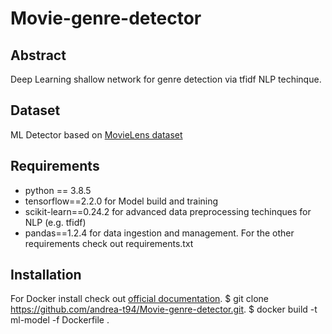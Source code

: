 # Movie-genre-detector

## Abstract
Deep Learning shallow network for genre detection via tfidf NLP techinque.

## Dataset
ML Detector based on [MovieLens dataset](https://www.kaggle.com/rounakbanik/the-movies-dataset/version/7#movies_metadata.csv)

## Requirements
- python == 3.8.5
- tensorflow==2.2.0 for Model build and training
- scikit-learn==0.24.2 for advanced data preprocessing techinques for NLP (e.g. tfidf)
- pandas==1.2.4 for data ingestion and management. 
For the other requirements check out requirements.txt

## Installation
For Docker install check out [official documentation](https://docs.docker.com/get-docker/). 
$ git clone https://github.com/andrea-t94/Movie-genre-detector.git. 
$ docker build -t ml-model -f Dockerfile .  

 
